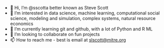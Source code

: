 - 👋 Hi, I’m @sscotta better known as Steve Scott
- 👀 I’m interested in data science, machine learning, computational social science, modeling and simulation, complex systems, natural resource economics
- 🌱 I’m currently learning git and github, with a lot of Python and R ML
- 💞️ I’m looking to collaborate on fun projects
- 📫 How to reach me - best is email at slscott@mitre.org

<!---
sscotta/sscotta is a ✨ special ✨ repository because 
its `README.md` (this file) appears on your GitHub profile.
You can click the Preview link to take a look at your changes.
--->
